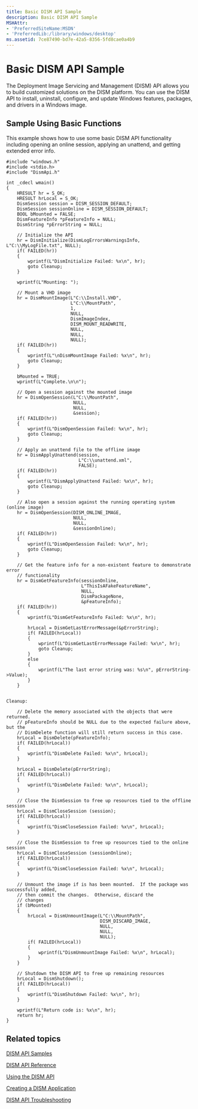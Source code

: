 ```yaml
---
title: Basic DISM API Sample
description: Basic DISM API Sample
MSHAttr:
- 'PreferredSiteName:MSDN'
- 'PreferredLib:/library/windows/desktop'
ms.assetid: 7ce87490-bd7e-42a5-8356-5fd8cae0a4b9
---
```


# Basic DISM API Sample


The Deployment Image Servicing and Management (DISM) API allows you to build customized solutions on the DISM platform. You can use the DISM API to install, uninstall, configure, and update Windows features, packages, and drivers in a Windows image.

## <span id="Sample_Using_Basic_Functions"></span><span id="sample_using_basic_functions"></span><span id="SAMPLE_USING_BASIC_FUNCTIONS"></span>Sample Using Basic Functions


This example shows how to use some basic DISM API functionality including opening an online session, applying an unattend, and getting extended error info.

``` syntax
#include "windows.h"
#include <stdio.h>
#include "DismApi.h"

int _cdecl wmain()
{
    HRESULT hr = S_OK; 
    HRESULT hrLocal = S_OK; 
    DismSession session = DISM_SESSION_DEFAULT; 
    DismSession sessionOnline = DISM_SESSION_DEFAULT; 
    BOOL bMounted = FALSE; 
    DismFeatureInfo *pFeatureInfo = NULL; 
    DismString *pErrorString = NULL; 

    // Initialize the API
    hr = DismInitialize(DismLogErrorsWarningsInfo, L"C:\\MyLogFile.txt", NULL); 
    if( FAILED(hr)) 
    {
        wprintf(L"DismInitialize Failed: %x\n", hr); 
        goto Cleanup; 
    }

    wprintf(L"Mounting: ");

    // Mount a VHD image 
    hr = DismMountImage(L"C:\\Install.VHD",
                        L"C:\\MountPath",
                        1, 
                        NULL, 
                        DismImageIndex, 
                        DISM_MOUNT_READWRITE, 
                        NULL, 
                        NULL, 
                        NULL); 
    if( FAILED(hr)) 
    {
        wprintf(L"\nDismMountImage Failed: %x\n", hr); 
        goto Cleanup; 
    }

    bMounted = TRUE; 
    wprintf(L"Complete.\n\n");

    // Open a session against the mounted image
    hr = DismOpenSession(L"C:\\MountPath",
                         NULL, 
                         NULL, 
                         &session); 
    if( FAILED(hr)) 
    {
        wprintf(L"DismOpenSession Failed: %x\n", hr); 
        goto Cleanup; 
    }

    // Apply an unattend file to the offline image
    hr = DismApplyUnattend(session, 
                           L"C:\\unattend.xml",
                           FALSE); 
    if( FAILED(hr)) 
    {
        wprintf(L"DismApplyUnattend Failed: %x\n", hr); 
        goto Cleanup; 
    }

    // Also open a session against the running operating system (online image) 
    hr = DismOpenSession(DISM_ONLINE_IMAGE, 
                         NULL, 
                         NULL, 
                         &sessionOnline); 
    if( FAILED(hr)) 
    {
        wprintf(L"DismOpenSession Failed: %x\n", hr); 
        goto Cleanup; 
    }

    // Get the feature info for a non-existent feature to demonstrate error
    // functionality
    hr = DismGetFeatureInfo(sessionOnline, 
                            L"ThisIsAFakeFeatureName",
                            NULL, 
                            DismPackageNone, 
                            &pFeatureInfo); 
    if( FAILED(hr)) 
    {
        wprintf(L"DismGetFeatureInfo Failed: %x\n", hr); 

        hrLocal = DismGetLastErrorMessage(&pErrorString); 
        if( FAILED(hrLocal)) 
        {
            wprintf(L"DismGetLastErrorMessage Failed: %x\n", hr); 
            goto Cleanup; 
        }
        else
        {
            wprintf(L"The last error string was: %s\n", pErrorString->Value); 
        }
    }


Cleanup: 

    // Delete the memory associated with the objects that were returned. 
    // pFeatureInfo should be NULL due to the expected failure above, but the
    // DismDelete function will still return success in this case. 
    hrLocal = DismDelete(pFeatureInfo); 
    if( FAILED(hrLocal)) 
    {
        wprintf(L"DismDelete Failed: %x\n", hrLocal); 
    }

    hrLocal = DismDelete(pErrorString); 
    if( FAILED(hrLocal)) 
    {
        wprintf(L"DismDelete Failed: %x\n", hrLocal); 
    }

    // Close the DismSession to free up resources tied to the offline session
    hrLocal = DismCloseSession (session); 
    if( FAILED(hrLocal)) 
    {
        wprintf(L"DismCloseSession Failed: %x\n", hrLocal); 
    }

    // Close the DismSession to free up resources tied to the online session
    hrLocal = DismCloseSession (sessionOnline); 
    if( FAILED(hrLocal)) 
    {
        wprintf(L"DismCloseSession Failed: %x\n", hrLocal); 
    }

    // Unmount the image if is has been mounted.  If the package was successfully added,
    // then commit the changes.  Otherwise, discard the
    // changes
    if (bMounted) 
    {
        hrLocal = DismUnmountImage(L"C:\\MountPath",
                                   DISM_DISCARD_IMAGE, 
                                   NULL, 
                                   NULL, 
                                   NULL); 
        if( FAILED(hrLocal)) 
        {
            wprintf(L"DismUnmountImage Failed: %x\n", hrLocal); 
        }
    }

    // Shutdown the DISM API to free up remaining resources
    hrLocal = DismShutdown();
    if( FAILED(hrLocal)) 
    {
        wprintf(L"DismShutdown Failed: %x\n", hr); 
    }

    wprintf(L"Return code is: %x\n", hr); 
    return hr; 
}
```

## <span id="related_topics"></span>Related topics


[DISM API Samples](dism-api-samples.md)

[DISM API Reference](dism-api-reference.md)

[Using the DISM API](using-the-dism-api.md)

[Creating a DISM Application](creating-a-dism-application.md)

[DISM API Troubleshooting](dism-api-troubleshooting.md)

 

 




